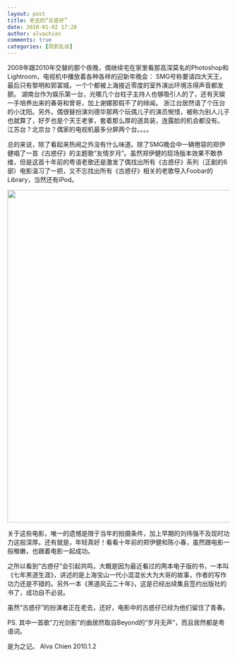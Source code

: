 ```yaml
---
layout: post
title: 老去的“古惑仔”
date: 2010-01-02 17:28
author: alvachien
comments: true
categories: [观影乱谈]
---
```

2009年跟2010年交替的那个夜晚，偶继续宅在家里看那高深莫名的Photoshop和Lightroom，电视机中播放着各种各样的迎新年晚会：
SMG号称要请四大天王，最后只有黎明和郭富城，一个个都被上海接近零度的室外演出环境冻得声音都发颤。
湖南台作为娱乐第一台，光哪几个台柱子主持人也够吸引人的了，还有天娱一手培养出来的春哥和曾哥，加上谢娜那假不了的绯闻。
浙江台居然请了个压台的小沈阳。另外，偶很替扮演刘德华那两个玩偶儿子的演员惋惜，被称为别人儿子也就算了，好歹也是个天王老爹，套着那么厚的道具装，连露脸的机会都没有。
江苏台？北京台？偶家的电视机最多分屏两个台。。。。

总的来说，除了看起来热闹之外没有什么味道。除了SMG晚会中一辆倦容的郑伊健唱了一首《古惑仔》的主题歌“友情岁月”。虽然郑伊健的现场版本效果不敢恭维，但是这首十年前的粤语老歌还是激发了偶找出所有《古惑仔》系列（正剧的6部）电影温习了一把，又不忘找出所有《古惑仔》相关的老歌导入Foobar的Library，当然还有iPod。

<a href="http://www.alvachien.com/alvablog/wp-content/uploads/2010/10/IMAGE_7.jpg"><img class="alignnone size-full wp-image-670" title="IMAGE_7" src="http://www.alvachien.com/alvablog/wp-content/uploads/2010/10/IMAGE_7.jpg" alt="" width="553" height="754" /></a>

关于这些电影，唯一的遗憾是限于当年的拍摄条件，加上早期的刘伟强不及现时功力这般深厚。还有就是，年轻真好！看看十年前的郑伊健和陈小春，虽然跟电影一般稚嫩，也跟着电影一起成功。

之所以看到“古惑仔”会引起共鸣，大概是因为最近看过的两本电子版的书，一本叫《七年黑道生涯》，讲述的是上海宝山一代小混混长大为大哥的故事，作者的写作功力还是不错的。另外一本《黑道风云二十年》，这是已经出续集且签约出版社的书了，成功自不必说。

虽然“古惑仔”的扮演者正在老去，还好，电影中的古惑仔已经为他们留住了青春。

PS.  其中一首歌“刀光剑影”的曲居然取自Beyond的“岁月无声”，而且居然都是粤语词。

是为之记。
Alva Chien
2010.1.2
